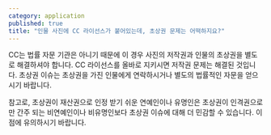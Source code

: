 ```yaml
---
category: application
published: true
title: "인물 사진에 CC 라이선스가 붙어있는데, 초상권 문제는 어떡하지요?"
---
```




CC는 법률 자문 기관은 아니기 때문에 이 경우 사진의 저작권과 인물의 초상권을 별도로 해결하셔야 합니다. CC 라이선스를 올바로 지키시면 저작권 문제는 해결된 것입니다. 초상권 이슈는 초상권을 가진 인물에게 연락하시거나 별도의 법률적인 자문을 얻으시기 바랍니다.

참고로, 초상권이 재산권으로 인정 받기 쉬운 연예인이나 유명인은 초상권이 인격권으로만 간주 되는 비연예인이나 비유명인보다 초상권 이슈에 대해 더 민감할 수 있습니다. 이 점에 유의하시기 바랍니다.
